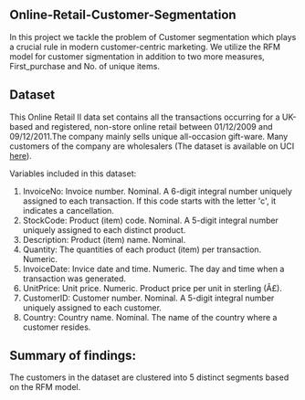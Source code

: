 ## Online-Retail-Customer-Segmentation
In this project we tackle the problem of Customer segmentation which plays a crucial rule in modern customer-centric marketing. We utilize the RFM model for customer sigmentation in addition to two more measures, First_purchase and No. of unique items.

## Dataset
This Online Retail II data set contains all the transactions occurring for a UK-based and registered, non-store online retail between 01/12/2009 and 09/12/2011.The company mainly sells unique all-occasion gift-ware. Many customers of the company are wholesalers (The dataset is available on UCI [here](https://archive.ics.uci.edu/ml/datasets/Online+Retail+II)).

Variables included in this dataset:
   1. InvoiceNo: Invoice number. Nominal. A 6-digit integral number uniquely assigned to each transaction. If this code starts with the letter 'c', it indicates a cancellation.
   2. StockCode: Product (item) code. Nominal. A 5-digit integral number uniquely assigned to each distinct product.
   3. Description: Product (item) name. Nominal.
   4. Quantity: The quantities of each product (item) per transaction. Numeric.
   5. InvoiceDate: Invice date and time. Numeric. The day and time when a transaction was generated.
   6. UnitPrice: Unit price. Numeric. Product price per unit in sterling (Â£).
   7. CustomerID: Customer number. Nominal. A 5-digit integral number uniquely assigned to each customer.
   8. Country: Country name. Nominal. The name of the country where a customer resides.
   
## Summary of findings:

The customers in the dataset are clustered into 5 distinct segments based on the RFM model.
